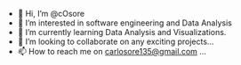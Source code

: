 - 👋 Hi, I’m @cOsore
- 👀 I’m interested in software engineering and Data Analysis
- 🌱 I’m currently learning Data Analysis and Visualizations.
- 💞️ I’m looking to collaborate on any exciting projects...
- 📫 How to reach me on carlosore135@gmail.com ...

<!---
cOsore/cOsore is a ✨ special ✨ repository because its `README.md` (this file) appears on your GitHub profile.
You can click the Preview link to take a look at your changes.
--->
